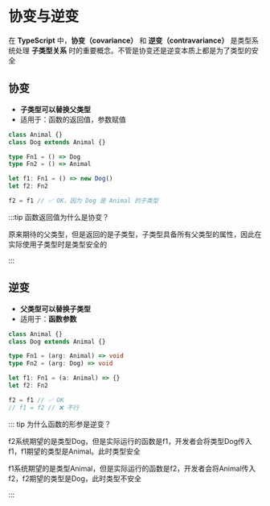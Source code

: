 # 协变与逆变

在 **TypeScript** 中，**协变（covariance）** 和 **逆变（contravariance）** 是类型系统处理 **子类型关系** 时的重要概念。不管是协变还是逆变本质上都是为了类型的安全

## 协变

- **子类型可以替换父类型**
- 适用于：函数的返回值，参数赋值

```ts
class Animal {}
class Dog extends Animal {}

type Fn1 = () => Dog
type Fn2 = () => Animal

let f1: Fn1 = () => new Dog()
let f2: Fn2

f2 = f1 // ✅ OK，因为 Dog 是 Animal 的子类型

```

:::tip 函数返回值为什么是协变？

原来期待的父类型，但是返回的是子类型，子类型具备所有父类型的属性，因此在实际使用子类型时是类型安全的

:::

## 逆变

- **父类型可以替换子类型**
- 适用于：**函数参数**

```ts
class Animal {}
class Dog extends Animal {}

type Fn1 = (arg: Animal) => void
type Fn2 = (arg: Dog) => void

let f1: Fn1 = (a: Animal) => {}
let f2: Fn2

f2 = f1 // ✅ OK
// f1 = f2 // ❌ 不行

```

::: tip 为什么函数的形参是逆变？

f2系统期望的是类型Dog，但是实际运行的函数是f1，开发者会将类型Dog传入f1，f1期望的类型是Animal。此时类型安全

f1系统期望的是类型Animal，但是实际运行的函数是f2，开发者会将Animal传入f2，f2期望的类型是Dog，此时类型不安全



:::

